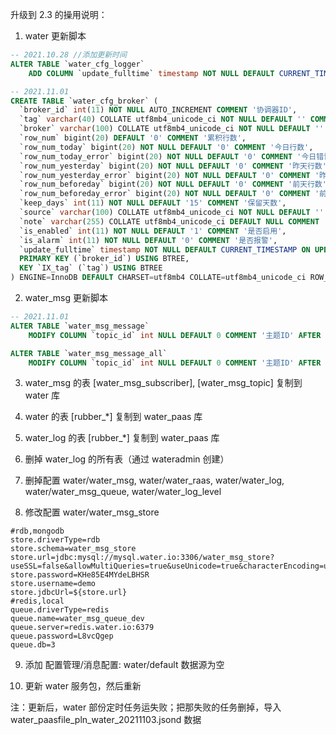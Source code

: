 
升级到 2.3 的操用说明：


1. water 更新脚本

```sql
-- 2021.10.28 //添加更新时间
ALTER TABLE `water_cfg_logger`
    ADD COLUMN `update_fulltime` timestamp NOT NULL DEFAULT CURRENT_TIMESTAMP ON UPDATE CURRENT_TIMESTAMP COMMENT '更新时间' AFTER `is_alarm`;

-- 2021.11.01
CREATE TABLE `water_cfg_broker` (
  `broker_id` int(11) NOT NULL AUTO_INCREMENT COMMENT '协调器ID',
  `tag` varchar(40) COLLATE utf8mb4_unicode_ci NOT NULL DEFAULT '' COMMENT '分组标签',
  `broker` varchar(100) COLLATE utf8mb4_unicode_ci NOT NULL DEFAULT '' COMMENT '协调器',
  `row_num` bigint(20) DEFAULT '0' COMMENT '累积行数',
  `row_num_today` bigint(20) NOT NULL DEFAULT '0' COMMENT '今日行数',
  `row_num_today_error` bigint(20) NOT NULL DEFAULT '0' COMMENT '今日错误行数',
  `row_num_yesterday` bigint(20) NOT NULL DEFAULT '0' COMMENT '昨天行数',
  `row_num_yesterday_error` bigint(20) NOT NULL DEFAULT '0' COMMENT '昨天错误行数',
  `row_num_beforeday` bigint(20) NOT NULL DEFAULT '0' COMMENT '前天行数',
  `row_num_beforeday_error` bigint(20) NOT NULL DEFAULT '0' COMMENT '前天错误行数',
  `keep_days` int(11) NOT NULL DEFAULT '15' COMMENT '保留天数',
  `source` varchar(100) COLLATE utf8mb4_unicode_ci NOT NULL DEFAULT '' COMMENT '数据源',
  `note` varchar(255) COLLATE utf8mb4_unicode_ci DEFAULT NULL COMMENT '备注',
  `is_enabled` int(11) NOT NULL DEFAULT '1' COMMENT '是否启用',
  `is_alarm` int(11) NOT NULL DEFAULT '0' COMMENT '是否报警',
  `update_fulltime` timestamp NOT NULL DEFAULT CURRENT_TIMESTAMP ON UPDATE CURRENT_TIMESTAMP COMMENT '更新时间',
  PRIMARY KEY (`broker_id`) USING BTREE,
  KEY `IX_tag` (`tag`) USING BTREE
) ENGINE=InnoDB DEFAULT CHARSET=utf8mb4 COLLATE=utf8mb4_unicode_ci ROW_FORMAT=DYNAMIC COMMENT='WATER-配置-消息协调器表';


```

2. water_msg 更新脚本

```sql
-- 2021.11.01
ALTER TABLE `water_msg_message`
    MODIFY COLUMN `topic_id` int NULL DEFAULT 0 COMMENT '主题ID' AFTER `tags`;

ALTER TABLE `water_msg_message_all`
    MODIFY COLUMN `topic_id` int NULL DEFAULT 0 COMMENT '主题ID' AFTER `tags`;
```

3. water_msg 的表 [water_msg_subscriber], [water_msg_topic] 复制到 water 库

4. water 的表 [rubber_*] 复制到 water_paas 库
5. water_log 的表 [rubber_*] 复制到 water_paas 库
6. 删掉 water_log 的所有表（通过 wateradmin 创建）
7. 删掉配置 water/water_msg, water/water_raas, water/water_log, water/water_msg_queue, water/water_log_level
8. 修改配置 water/water_msg_store

```properties
#rdb,mongodb
store.driverType=rdb
store.schema=water_msg_store
store.url=jdbc:mysql://mysql.water.io:3306/water_msg_store?useSSL=false&allowMultiQueries=true&useUnicode=true&characterEncoding=utf8&autoReconnect=true&rewriteBatchedStatements=true
store.password=KHe85E4MYdeLBHSR
store.username=demo
store.jdbcUrl=${store.url}
#redis,local
queue.driverType=redis
queue.name=water_msg_queue_dev
queue.server=redis.water.io:6379
queue.password=L8vcQgep
queue.db=3
```

9. 添加 配置管理/消息配置: water/default 数据源为空

10. 更新 water 服务包，然后重新

注：更新后，water 部份定时任务运失败；把那失败的任务删掉，导入 water_paasfile_pln_water_20211103.jsond 数据





